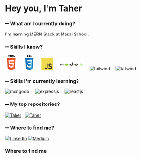 <h1>Hey you, I'm Taher</h1>

### :heavy_minus_sign: What am I currently doing?
 I'm learning MERN Stack at Masai School.
 
### :heavy_minus_sign: Skills I know?
<p>
<a><img src="https://raw.githubusercontent.com/devicons/devicon/master/icons/html5/html5-original-wordmark.svg" alt="html5" width="40" height="50"/></a> &nbsp; &nbsp;
<a><img src="https://raw.githubusercontent.com/devicons/devicon/master/icons/css3/css3-original-wordmark.svg" alt="css3" width="40" height="50"/> </a> &nbsp; &nbsp;
<a><img src="https://raw.githubusercontent.com/devicons/devicon/master/icons/javascript/javascript-original.svg" alt="javascript" width="40" height="40"/></a> &nbsp; &nbsp;
<a><img src="https://raw.githubusercontent.com/devicons/devicon/master/icons/nodejs/nodejs-original-wordmark.svg" alt="nodejs" width="80" height="40"/></a> &nbsp; &nbsp;
<a><img src="https://www.vectorlogo.zone/logos/tailwindcss/tailwindcss-icon.svg" alt="tailwind" width="40" height="40"/></a> &nbsp; &nbsp;
<a><img src="https://digital.ai/sites/default/files/pictures/styles/maxwidth_300/public/pt_logos/jest.png?itok=dI0IDX4S" alt="tailwind" width="50" height="40"/></a> 
</p>

### :heavy_minus_sign: Skills I'm currently learning?

<a><img src="https://www.cloudsavvyit.com/p/uploads/2021/07/f5932bc2.jpg?width=1198&trim=1,1&bg-color=000&pad=1,1" alt="mongodb" width="80" height="40"/></a> &nbsp; &nbsp;
<a><img src="https://res.cloudinary.com/practicaldev/image/fetch/s--GEOe8aLy--/c_imagga_scale,f_auto,fl_progressive,h_420,q_auto,w_1000/https://dev-to-uploads.s3.amazonaws.com/i/qgjn9fi1vff7thgbbecs.jpeg" alt="expressjs" width="80" height="40"/></a> &nbsp; &nbsp;
<a><img src="https://res.cloudinary.com/practicaldev/image/fetch/s--qo_Wp38Z--/c_limit%2Cf_auto%2Cfl_progressive%2Cq_auto%2Cw_880/https://dev-to-uploads.s3.amazonaws.com/i/e0nl7ziy1la7bpwj7rsp.png" alt="reactjs" width="40" height="40"/></a> &nbsp; &nbsp;

### :heavy_minus_sign: My top repositories?

<p align="left">
<a href="https://github.com/taherahmed14/Groww-Clone" target="blank"><img align="center" src="https://mir-s3-cdn-cf.behance.net/projects/404/b9336c93700473.Y3JvcCwxNzM2LDEzNTcsMCwxNzE.png" alt="Taher" width="50" /></a> &nbsp;
<a href="https://github.com/taherahmed14/adidas_project" target="blank"><img align="center" src="https://cdn.britannica.com/94/193794-050-0FB7060D/Adidas-logo.jpg" alt="Taher" width="56" /></a>
</p>

### :heavy_minus_sign: Where to find me?
<p> <a href="https://www.linkedin.com/in/taher-ahmed-bb96b6123/" target="_blank"><img alt="LinkedIn" src="https://img.shields.io/badge/linkedin-%230077B5.svg?&style=for-the-badge&logo=linkedin&logoColor=white" /></a> <a href="https://medium.com/@taherahmed.sj.95" target="_blank"><img alt="Medium" src="https://img.shields.io/badge/medium-%2312100E.svg?&style=for-the-badge&logo=medium&logoColor=white" /></a>
</p>

<h3>Where to find me</h3>


 



<!--
**taherahmed14/taherahmed14** is a ✨ _special_ ✨ repository because its `README.md` (this file) appears on your GitHub profile.

Here are some ideas to get you started:

- 🔭 I’m currently working on ...
- 🌱 I’m currently learning ...
- 👯 I’m looking to collaborate on ...
- 🤔 I’m looking for help with ...
- 💬 Ask me about ...
- 📫 How to reach me: ...
- 😄 Pronouns: ...
- ⚡ Fun fact: ...
-->
